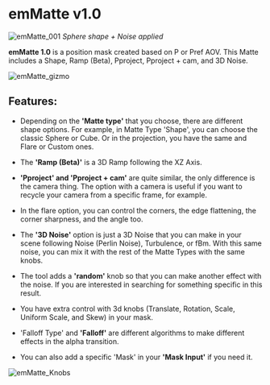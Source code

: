 # emMatte v1.0

![emMatte_001](https://github.com/user-attachments/assets/063da2e1-84bb-4096-93a8-1e490ef16aed)
_Sphere shape + Noise applied_


**emMatte 1.0** is a position mask created based on P or Pref AOV. This Matte includes a Shape, Ramp (Beta), Pproject, Pproject + cam, and 3D Noise.

![emMatte_gizmo](https://github.com/user-attachments/assets/74888ad9-4d54-424d-830d-9d40ff2b8a89)

## Features: 
* Depending on the **'Matte type'** that you choose, there are different shape options. For example, in Matte Type 'Shape', you can choose the classic Sphere or Cube. Or in the projection, you have the same and Flare or Custom ones.
 
* The **'Ramp (Beta)'** is a 3D Ramp following the XZ Axis.

* **'Pproject' and 'Pproject + cam'** are quite similar, the only difference is the camera thing. The option with a camera is useful if you want to recycle your camera from a specific frame, for example.

* In the flare option, you can control the corners, the edge flattening, the corner sharpness, and the angle too.

* The **'3D Noise'** option is just a 3D Noise that you can make in your scene following Noise (Perlin Noise), Turbulence, or fBm. With this same noise, you can mix it with the rest of the Matte Types with the same knobs.

* The tool adds a **'random'** knob so that you can make another effect with the noise. If you are interested in searching for something specific in this result.   

* You have extra control with 3d knobs (Translate, Rotation, Scale, Uniform Scale, and Skew) in your mask.

* 'Falloff Type' and **'Falloff'** are different algorithms to make different effects in the alpha transition.
  
* You can also add a specific 'Mask' in your **'Mask Input'** if you need it.

![emMatte_Knobs](https://github.com/user-attachments/assets/cd381d70-5606-4033-b70f-3343e0fc88cb)
